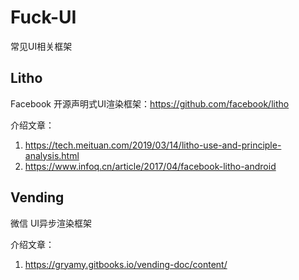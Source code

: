 # Fuck-UI
常见UI相关框架

## Litho
Facebook 开源声明式UI渲染框架：https://github.com/facebook/litho

介绍文章：
1. https://tech.meituan.com/2019/03/14/litho-use-and-principle-analysis.html
2. https://www.infoq.cn/article/2017/04/facebook-litho-android


## Vending
微信 UI异步渲染框架

介绍文章：

1. https://gryamy.gitbooks.io/vending-doc/content/
